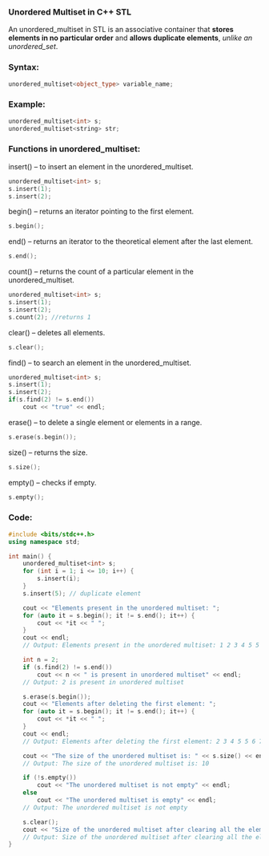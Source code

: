 ### Unordered Multiset in C++ STL

An unordered_multiset in STL is an associative container that **stores elements in no particular order** and **allows duplicate elements**, _unlike an unordered_set_.

### Syntax:

```cpp
unordered_multiset<object_type> variable_name;
```
### Example:

```cpp
unordered_multiset<int> s;
unordered_multiset<string> str;
```
### Functions in unordered_multiset:
insert() – to insert an element in the unordered_multiset.

```cpp
unordered_multiset<int> s;
s.insert(1);
s.insert(2);
```
begin() – returns an iterator pointing to the first element.

```cpp
s.begin();
```
end() – returns an iterator to the theoretical element after the last element.

```cpp
s.end();
```
count() – returns the count of a particular element in the unordered_multiset.

```cpp
unordered_multiset<int> s;
s.insert(1);
s.insert(2);
s.count(2); //returns 1
```
clear() – deletes all elements.

```cpp
s.clear();
```
find() – to search an element in the unordered_multiset.

```cpp
unordered_multiset<int> s;
s.insert(1);
s.insert(2);
if(s.find(2) != s.end())
    cout << "true" << endl;
```
erase() – to delete a single element or elements in a range.

```cpp
s.erase(s.begin());
```
size() – returns the size.

```cpp
s.size();
```
empty() – checks if empty.

```cpp
s.empty();
```

### Code:
```cpp
#include <bits/stdc++.h>
using namespace std;

int main() {
    unordered_multiset<int> s;
    for (int i = 1; i <= 10; i++) {
        s.insert(i);
    }
    s.insert(5); // duplicate element

    cout << "Elements present in the unordered multiset: ";
    for (auto it = s.begin(); it != s.end(); it++) {
        cout << *it << " ";
    }
    cout << endl;
    // Output: Elements present in the unordered multiset: 1 2 3 4 5 5 6 7 8 9 10 (order may vary)

    int n = 2;
    if (s.find(2) != s.end())
        cout << n << " is present in unordered multiset" << endl;
    // Output: 2 is present in unordered multiset

    s.erase(s.begin());
    cout << "Elements after deleting the first element: ";
    for (auto it = s.begin(); it != s.end(); it++) {
        cout << *it << " ";
    }
    cout << endl;
    // Output: Elements after deleting the first element: 2 3 4 5 5 6 7 8 9 10 (order may vary)

    cout << "The size of the unordered multiset is: " << s.size() << endl;
    // Output: The size of the unordered multiset is: 10

    if (!s.empty())
        cout << "The unordered multiset is not empty" << endl;
    else
        cout << "The unordered multiset is empty" << endl;
    // Output: The unordered multiset is not empty

    s.clear();
    cout << "Size of the unordered multiset after clearing all the elements: " << s.size();
    // Output: Size of the unordered multiset after clearing all the elements: 0
}
```
